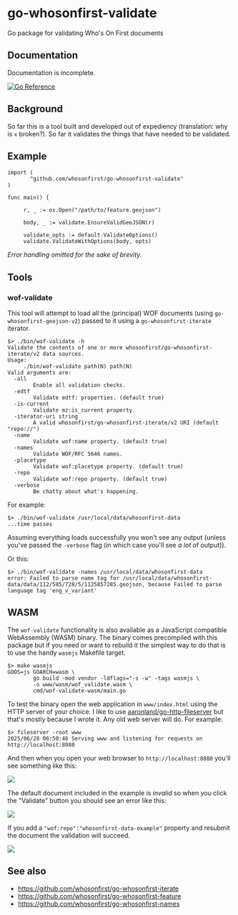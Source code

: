 # go-whosonfirst-validate

Go package for validating Who's On First documents

## Documentation

Documentation is incomplete.

[![Go Reference](https://pkg.go.dev/badge/github.com/whosonfirst/go-whosonfirst-validate.svg)](https://pkg.go.dev/github.com/whosonfirst/go-whosonfirst-validate)

## Background

So far this is a tool built and developed out of expediency (translation: why is `x` broken?). So far it validates the things that have needed to be validated.

## Example

```
import (
       "github.com/whosonfirst/go-whosonfirst-validate"
)

func main() {

     r, _ := os.Open("/path/to/feature.geojson")

     body, _ := validate.EnsureValidGeoJSON(r)
     
     validate_opts := default.ValidateOptions()
     validate.ValidateWithOptions(body, opts)
```

_Error handling omitted for the sake of brevity._

## Tools

### wof-validate

This tool will attempt to load all the (principal) WOF documents (using `go-whosonfirst-geojson-v2`) passed to it using a `go-whosonfirst-iterate` iterator.

```
$> ./bin/wof-validate -h
Validate the contents of one or more whosonfirst/go-whosonfirst-iterate/v2 data sources.
Usage:
	 ./bin/wof-validate path(N) path(N)
Valid arguments are:
  -all
    	Enable all validation checks.
  -edtf
    	Validate edtf: properties. (default true)
  -is-current
    	Validate mz:is_current property.
  -iterator-uri string
    	A valid whosonfirst/go-whosonfirst-iterate/v2 URI (default "repo://")
  -name
    	Validate wof:name property. (default true)
  -names
    	Validate WOF/RFC 5646 names.
  -placetype
    	Validate wof:placetype property. (default true)
  -repo
    	Validate wof:repo property. (default true)
  -verbose
    	Be chatty about what's happening.
```

For example:

```
$> ./bin/wof-validate /usr/local/data/whosonfirst-data
...time passes
```

Assuming everything loads successfully you won't see any output (unless you've passed the `-verbose` flag (in which case you'll see _a lot_ of output)).

Or this:

```
$> ./bin/wof-validate -names /usr/local/data/whosonfirst-data
error: Failed to parse name tag for /usr/local/data/whosonfirst-data/data/112/585/728/5/1125857285.geojson, because Failed to parse language tag 'eng_v_variant'
```

## WASM

The `wof-validate` functionality is also available as a JavaScript compatible WebAssembly (WASM) binary. The binary comes precompiled with this package but if you need or want to rebuild it the simplest way to do that is to use the handy `wasmjs` Makefile target.

```shell
$> make wasmjs
GOOS=js GOARCH=wasm \
		go build -mod vendor -ldflags="-s -w" -tags wasmjs \
		-o www/wasm/wof_validate.wasm \
		cmd/wof-validate-wasm/main.go
```

To test the binary open the web application in `www/index.html` using the HTTP server of your choice. I like to use [aaronland/go-http-fileserver](https://github.com/aaronland/go-http-fileserver) but that's mostly because I wrote it. Any old web server will do. For example:

```shell
$> fileserver -root www
2025/06/28 06:50:46 Serving www and listening for requests on http://localhost:8080
```

And then when you open your web browser to `http://localhost:8080` you'll see something like this:

![](docs/images/whosonfirst-validate.png)

The default document included in the example is _invalid_ so when you click the "Validate" button you should see an error like this:

![](docs/images/whosonfirst-validate-error.png)

If you add a `"wof:repo":"whosonfirst-data-example"` property and resubmit the document the validation will succeed.

![](docs/images/whosonfirst-validate-valid.png)

## See also

* https://github.com/whosonfirst/go-whosonfirst-iterate
* https://github.com/whosonfirst/go-whosonfirst-feature
* https://github.com/whosonfirst/go-whosonfirst-names